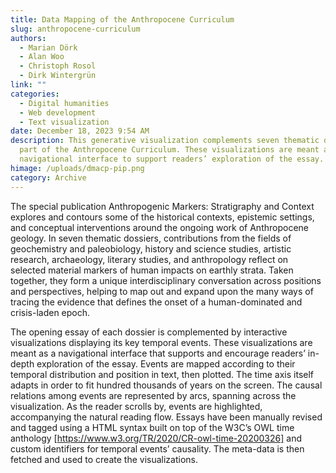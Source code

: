 ```yaml
---
title: Data Mapping of the Anthropocene Curriculum
slug: anthropocene-curriculum
authors:
  - Marian Dörk
  - Alan Woo
  - Christoph Rosol
  - Dirk Wintergrün
link: ""
categories:
  - Digital humanities
  - Web development
  - Text visualization
date: December 18, 2023 9:54 AM
description: This generative visualization complements seven thematic dossiers
  part of the Anthropocene Curriculum. These visualizations are meant as a
  navigational interface to support readers’ exploration of the essay.
himage: /uploads/dmacp-pip.png
category: Archive
---
```

The special publication Anthropogenic Markers: Stratigraphy and Context explores and contours some of the historical contexts, epistemic settings, and conceptual interventions around the ongoing work of Anthropocene geology. In seven thematic dossiers, contributions from the fields of geochemistry and paleobiology, history and science studies, artistic research, archaeology, literary studies, and anthropology reflect on selected material markers of human impacts on earthly strata. Taken together, they form a unique interdisciplinary conversation across positions and perspectives, helping to map out and expand upon the many ways of tracing the evidence that defines the onset of a human-dominated and crisis-laden epoch.

The opening essay of each dossier is complemented by interactive visualizations displaying its key temporal events. These visualizations are meant as a navigational interface that supports and encourage readers’ in-depth exploration of the essay. Events are mapped according to their temporal distribution and position in text, then plotted. The time axis itself adapts in order to fit hundred thousands of years on the screen. The causal relations among events are represented by arcs, spanning across the visualization. As the reader scrolls by, events are highlighted, accompanying the natural reading flow. Essays have been manually revised and tagged using a HTML syntax built on top of the W3C’s OWL time anthology \[https://www.w3.org/TR/2020/CR-owl-time-20200326] and custom identifiers for temporal events’ causality. The meta-data is then fetched and used to create the visualizations.